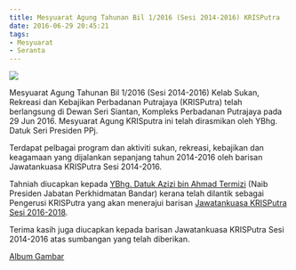 ```yaml
---
title: Mesyuarat Agung Tahunan Bil 1/2016 (Sesi 2014-2016) KRISPutra
date: 2016-06-29 20:45:21
tags: 
- Mesyuarat
- Seranta
---
```

<img src="https://farm1.staticflickr.com/391/31567302641_0c10c1c74b_h.jpg" class="img-thumbnail">

Mesyuarat Agung Tahunan Bil 1/2016 (Sesi 2014-2016) Kelab Sukan, Rekreasi dan Kebajikan Perbadanan Putrajaya (KRISPutra) telah berlangsung di Dewan Seri Siantan, Kompleks Perbadanan Putrajaya pada 29 Jun 2016. Mesyuarat Agung KRISputra ini telah dirasmikan oleh YBhg. Datuk Seri Presiden PPj.

Terdapat pelbagai program dan aktiviti sukan, rekreasi, kebajikan dan keagamaan yang dijalankan sepanjang tahun 2014-2016 oleh barisan Jawatankuasa KRISPutra Sesi 2014-2016.

Tahniah diucapkan kepada [YBhg. Datuk Azizi bin Ahmad Termizi](/jawatankuasa/pengerusi/) (Naib Presiden Jabatan Perkhidmatan Bandar) kerana telah dilantik sebagai Pengerusi KRISPutra yang akan menerajui barisan [Jawatankuasa KRISPutra Sesi 2016-2018](/jawatankuasa/).

Terima kasih juga diucapkan kepada barisan Jawatankuasa KRISPutra Sesi 2014-2016 atas sumbangan yang telah diberikan.

[Album Gambar](/galeri/#nanogallery/nanoGallery/72157673978651874)